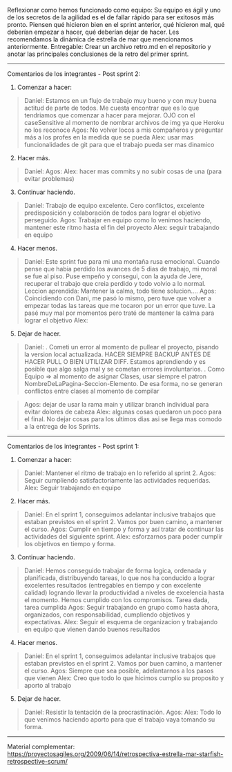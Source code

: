 Reflexionar como hemos funcionado como equipo:
Su equipo es ágil y uno de los secretos de la agilidad es el de fallar rápido para ser exitosos más pronto. Piensen qué hicieron bien en el sprint anterior, qué hicieron mal, qué deberían empezar a hacer, qué deberían dejar de hacer. Les recomendamos la dinámica de estrella de mar que mencionamos anteriormente.
Entregable: Crear un archivo retro.md en el repositorio y anotar las principales
conclusiones de la retro del primer sprint.

-------------------------------

Comentarios de los integrantes - Post sprint 2:

1. Comenzar a hacer:
>Daniel: Estamos en un flujo de trabajo muy bueno y con muy buena actitud de parte de todos. Me cuesta encontrar que es lo que tendriamos que comenzar a hacer para mejorar.
OJO con el caseSensitive al momento de nombrar archivos de img ya que Heroku no los reconoce
>Agos: No volver locos a mis compañeros y preguntar más a los profes en la medida que se pueda 
>Alex: usar mas funcionalidades de git para que el trabajo pueda ser mas dinamico

2. Hacer más.
>Daniel:
>Agos: 
>Alex: hacer mas commits y no subir cosas de una (para evitar problemas)

3. Continuar haciendo.
>Daniel: Trabajo de equipo excelente. Cero conflictos, excelente predisposición y colaboración de todos para lograr el objetivo perseguido.
>Agos: Trabajar en equipo como lo venimos haciendo, mantener este ritmo hasta el fin del proyecto
>Alex: seguir trabajando en equipo

4. Hacer menos.
>Daniel: Este sprint fue para mi una montaña rusa emocional. Cuando pense que habia perdido los avances de 5 dias de trabajo, mi moral se fue al piso. Puse empeño y consegui, con la ayuda de Jere, recuperar el trabajo que creia perdido y todo volvio a lo normal. Leccion aprendida: Mantener la calma, todo tiene solucion....
>Agos: Coincidiendo con Dani, me pasó lo mismo, pero tuve que volver a empezar todas las tareas que me tocaron por un error que tuve. La pasé muy mal por momentos pero traté de mantener la calma para lograr el objetivo
>Alex: 

5. Dejar de hacer.
>Daniel: 
. Cometi un error al momento de pullear el proyecto, pisando la version local actualizada. HACER SIEMPRE BACKUP ANTES DE HACER PULL O BIEN UTILIZAR DIFF. Estamos aprendiendo y es posible que algo salga mal y se cometan errores involuntarios.
. Como Equipo => al momento de asignar Clases, usar siempre el patron NombreDeLaPagina-Seccion-Elemento. De esa forma, no se generan conflictos entre clases al momento de compilar

>Agos: dejar de usar la rama main y utilizar branch individual para evitar dolores de cabeza
>Alex: algunas cosas quedaron un poco para el final. No dejar cosas para los ultimos dias asi se llega mas comodo a la entrega de los
Sprints.




-------------------------------

Comentarios de los integrantes - Post sprint 1:

1. Comenzar a hacer:
>Daniel: Mantener el ritmo de trabajo en lo referido al sprint 2.
>Agos: Seguir cumpliendo satisfactoriamente las actividades requeridas.
>Alex: Seguir trabajando en equipo

2. Hacer más.
>Daniel: En el sprint 1, conseguimos adelantar inclusive trabajos que estaban previstos en el sprint 2. Vamos por buen camino, a mantener el curso.
>Agos: Cumplir en tiempo y forma y  así tratar de continuar las actividades del siguiente sprint.
>Alex: esforzarnos para poder cumplir los objetivos en tiempo y forma.

3. Continuar haciendo.
>Daniel: Hemos conseguido trabajar de forma logica, ordenada y planificada, distribuyendo tareas, lo que nos ha conducido a lograr excelentes resultados (entregables en tiempo y con excelente calidad) logrando llevar la productividad a niveles de excelencia hasta el momento.  Hemos cumplido con los compromisos. Tarea dada, tarea cumplida
>Agos: Seguir trabajando en grupo como hasta ahora, organizados, con responsabilidad, cumpliendo objetivos y expectativas.
>Alex: Seguir el esquema de organizacion y trabajando en equipo que vienen dando buenos resultados

4. Hacer menos.
>Daniel: En el sprint 1, conseguimos adelantar inclusive trabajos que estaban previstos en el sprint 2. Vamos por buen camino, a mantener el curso.
>Agos: Siempre que sea posible, adelantarnos a los pasos que vienen
>Alex: Creo que todo lo que hicimos cumplio su proposito y aporto al trabajo

5. Dejar de hacer.
>Daniel: Resistir la tentación de la procrastinación.
>Agos: 
>Alex: Todo lo que venimos haciendo aporto para que el trabajo vaya tomando su forma.



------------------------
Material complementar:
https://proyectosagiles.org/2009/06/14/retrospectiva-estrella-mar-starfish-retrospective-scrum/
